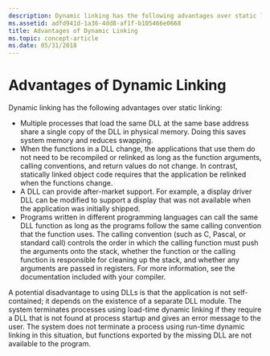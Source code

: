 ```yaml
---
description: Dynamic linking has the following advantages over static linking.
ms.assetid: adfd941d-1a36-4dd8-af1f-b105466e0668
title: Advantages of Dynamic Linking
ms.topic: concept-article
ms.date: 05/31/2018
---
```


# Advantages of Dynamic Linking

Dynamic linking has the following advantages over static linking:

-   Multiple processes that load the same DLL at the same base address share a single copy of the DLL in physical memory. Doing this saves system memory and reduces swapping.
-   When the functions in a DLL change, the applications that use them do not need to be recompiled or relinked as long as the function arguments, calling conventions, and return values do not change. In contrast, statically linked object code requires that the application be relinked when the functions change.
-   A DLL can provide after-market support. For example, a display driver DLL can be modified to support a display that was not available when the application was initially shipped.
-   Programs written in different programming languages can call the same DLL function as long as the programs follow the same calling convention that the function uses. The calling convention (such as C, Pascal, or standard call) controls the order in which the calling function must push the arguments onto the stack, whether the function or the calling function is responsible for cleaning up the stack, and whether any arguments are passed in registers. For more information, see the documentation included with your compiler.

A potential disadvantage to using DLLs is that the application is not self-contained; it depends on the existence of a separate DLL module. The system terminates processes using load-time dynamic linking if they require a DLL that is not found at process startup and gives an error message to the user. The system does not terminate a process using run-time dynamic linking in this situation, but functions exported by the missing DLL are not available to the program.

 

 



